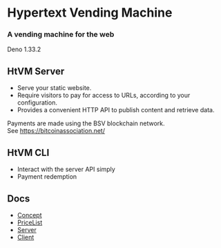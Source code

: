 # Hypertext Vending Machine
### A vending machine for the web

Deno 1.33.2

## HtVM Server
- Serve your static website.
- Require visitors to pay for access to URLs, according to your configuration.
- Provides a convenient HTTP API to publish content and retrieve data.

Payments are made using the BSV blockchain network.  
See https://bitcoinassociation.net/

## HtVM CLI
- Interact with the server API simply
- Payment redemption

## Docs
- [Concept](./docs/concept.md "concept")
- [PriceList](./docs/pricelist.md "pricelist")
- [Server](./docs/server.md "server")
- [Client](./docs/client.md "client")
